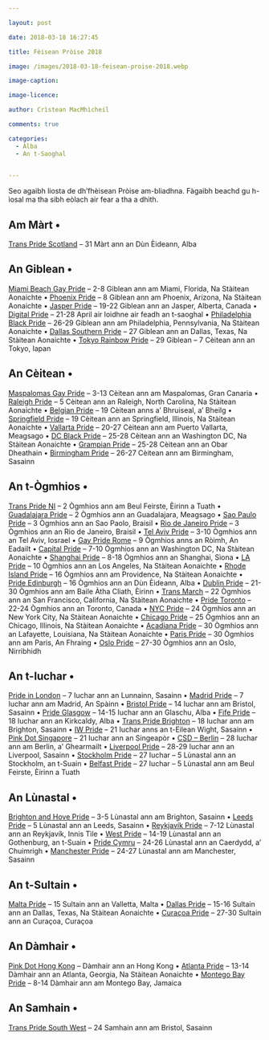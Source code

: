 ```yaml
---

layout: post

date: 2018-03-18 16:27:45

title: Fèisean Pròise 2018

image: /images/2018-03-18-feisean-proise-2018.webp

image-caption:

image-licence:

author: Crìstean MacMhìcheil

comments: true

categories:
  - Alba
  - An t-Saoghal
  

---
```


 Seo agaibh liosta de dh&#8217;fhèisean Pròise am-bliadhna. Fàgaibh beachd gu h-ìosal ma tha sibh eòlach air fear a tha a dhìth.

 <!--more-->

## **Am Màrt** •

[Trans Pride Scotland][1] – 31 Màrt ann an Dùn Èideann, Alba

## **An Giblean** •

[Miami Beach Gay Pride][2] – 2-8 Giblean ann am Miami, Florida, Na Stàitean Aonaichte • [Phoenix Pride][3] – 8 Giblean ann am Phoenix, Arizona, Na Stàitean Aonaichte • [Jasper Pride][4] – 19-22 Giblean ann an Jasper, Alberta, Canada • [Digital Pride][5] – 21-28 April air loidhne air feadh an t-saoghal • [Philadelphia Black Pride][6] – 26-29 Giblean ann am Philadelphia, Pennsylvania, Na Stàitean Aonaichte • [Dallas Southern Pride][7] – 27 Giblean ann an Dallas, Texas, Na Stàitean Aonaichte • [Tokyo Rainbow Pride][8] – 29 Giblean &#8211; 7 Cèitean ann an Tokyo, Iapan

## **An Cèitean** •

[Maspalomas Gay Pride][9] – 3-13 Cèitean ann am Maspalomas, Gran Canaria • [Raleigh Pride][10] – 5 Cèitean ann an Raleigh, North Carolina, Na Stàitean Aonaichte • [Belgian Pride][11] – 19 Cèitean anns a&#8217; Bhruiseal, a&#8217; Bheilg • [Springfield Pride][12] – 19 Cèitean ann an Springfield, Illinois, Na Stàitean Aonaichte • [Vallarta Pride][13] – 20-27 Cèitean ann am Puerto Vallarta, Meagsago • [DC Black Pride][14] – 25-28 Cèitean ann an Washington DC, Na Stàitean Aonaichte • [Grampian Pride][15] – 25-28 Cèitean ann an Obar Dheathain • [Birmingham Pride][16] – 26-27 Cèitean ann am Birmingham, Sasainn

## **An t-Ògmhios** •

[Trans Pride NI][17] – 2 Ògmhios ann am Beul Feirste, Èirinn a Tuath • [Guadalajara Pride][18] – 2 Ògmhios ann an Guadalajara, Meagsago • [Sao Paulo Pride][19] – 3 Ògmhios ann an Sao Paolo, Braisil • [Rio de Janeiro Pride][20] – 3 Ògmhios ann an Rio de Janeiro, Braisil • [Tel Aviv Pride][21] – 3-10 Ògmhios ann an Tel Aviv, Iosrael • [Gay Pride Rome][22] – 9 Ògmhios anns an Ròimh, An Eadailt • [Capital Pride][23] – 7-10 Ògmhios ann an Washington DC, Na Stàitean Aonaichte • [Shanghai Pride][24] – 8-18 Ògmhios ann an Shanghai, Sìona • [LA Pride][25] – 10 Ògmhios ann an Los Angeles, Na Stàitean Aonaichte • [Rhode Island Pride][26] – 16 Ògmhios ann am Providence, Na Stàitean Aonaichte • [Pride Edinburgh][27] – 16 Ògmhios ann an Dùn Èideann, Alba • [Dublin Pride][28] – 21-30 Ògmhios ann am Baile Àtha Cliath, Èirinn • [Trans March][29] – 22 Ògmhios ann an San Francisco, California, Na Stàitean Aonaichte • [Pride Toronto][30] – 22-24 Ògmhios ann an Toronto, Canada • [NYC Pride][31] – 24 Ògmhios ann an New York City, Na Stàitean Aonaichte • [Chicago Pride][32] – 25 Ògmhios ann an Chicago, Illinois, Na Stàitean Aonaichte • [Acadiana Pride][33] – 30 Ògmhios ann an Lafayette, Louisiana, Na Stàitean Aonaichte • [Paris Pride][34] – 30 Ògmhios ann am Paris, An Fhraing • [Oslo Pride][35] – 27-30 Ògmhios ann an Oslo, Nirribhidh

## An t-Iuchar •

[Pride in London][36] – 7 Iuchar ann an Lunnainn, Sasainn • [Madrid Pride][37] – 7 Iuchar ann am Madrid, An Spàinn • [Bristol Pride][38] – 14 Iuchar ann am Bristol, Sasainn • [Pride Glasgow][39] – 14-15 Iuchar ann an Glaschu, Alba • [Fife Pride][40] – 18 Iuchar ann an Kirkcaldy, Alba • [Trans Pride Brighton][41] – 18 Iuchar ann am Brighton, Sasainn • [IW Pride][42] – 21 Iuchar anns an t-Eilean Wight, Sasainn • [Pink Dot Singapore][43] – 21 Iuchar ann an Singeapòr • [CSD – Berlin][44] – 28 Iuchar ann am Berlin, a&#8217; Ghearmailt • [Liverpool Pride][45] – 28-29 Iuchar ann an Liverpool, Sasainn • [Stockholm Pride][46] – 27 Iuchar &#8211; 5 Lùnastal ann an Stockholm, an t-Suain • [Belfast Pride][46] – 27 Iuchar &#8211; 5 Lùnastal ann am Beul Feirste, Èirinn a Tuath

## An Lùnastal •

[Brighton and Hove Pride][47] – 3-5 Lùnastal ann am Brighton, Sasainn • [Leeds Pride][48] – 5 Lùnastal ann an Leeds, Sasainn • [Reykjavík Pride][49] – 7-12 Lùnastal ann an Reykjavík, Innis Tìle • [West Pride][46] – 14-19 Lùnastal ann an Gothenburg, an t-Suain • [Pride Cymru][50] – 24-26 Lùnastal ann an Caerdydd, a&#8217; Chuimrigh • [Manchester Pride][16] – 24-27 Lùnastal ann am Manchester, Sasainn

## **An t-Sultain** •

[Malta Pride][51] – 15 Sultain ann an Valletta, Malta • [Dallas Pride][52] – 15-16 Sultain ann an Dallas, Texas, Na Stàitean Aonaichte • [Curaçoa Pride][53] – 27-30 Sultain ann an Curaçoa, Curaçoa

## An Dàmhair •

[Pink Dot Hong Kong][54] – Dàmhair ann an Hong Kong • [Atlanta Pride][55] – 13-14 Dàmhair ann an Atlanta, Georgia, Na Stàitean Aonaichte • [Montego Bay Pride][56] – 8-14 Dàmhair ann am Montego Bay, Jamaica

## An Samhain •

[Trans Pride South West][57] – 24 Samhain ann am Bristol, Sasainn

 [1]: http://www.transpridescotland.org/
 [2]: http://www.miamibeachgaypride.com/
 [3]: https://phoenixpride.org/
 [4]: http://jasperpride.ca/
 [5]: https://www.gaystarnews.com/digitalpride/
 [6]: http://www.phillyblackpride.org/
 [7]: http://www.dallassouthernpride.com/
 [8]: https://tokyorainbowpride.com/
 [9]: https://www.gaypridemaspalomas.com/
 [10]: https://www.outraleigh.org/
 [11]: https://www.pride.be/
 [12]: http://www.springfieldpride.org/
 [13]: http://vallartapride.com/en/home/
 [14]: http://www.dcblackpride.org/
 [15]: http://www.grampianpride.org/
 [16]: http://www.birminghampride.com/
 [17]: https://transprideni.wordpress.com
 [18]: https://www.facebook.com/guadalajaraprideoficial/
 [19]: http://paradasp.org.br/
 [20]: https://www.facebook.com/ParadaDoOrgulhoLgbtDoRioDeJaneiro/
 [21]: https://www.facebook.com/tlvpride/
 [22]: https://www.romapride.it/
 [23]: http://www.capitalpride.org/
 [24]: http://www.shpride.com/?lang=en
 [25]: https://www.lapride.org/
 [26]: https://www.prideri.org/
 [27]: http://prideedinburgh.org.uk/
 [28]: http://dublinpride.ie
 [29]: http://www.transmarch.org
 [30]: http://www.pridetoronto.com/
 [31]: https://www.nycpride.org/
 [32]: https://www.facebook.com/ChicagoPrideCom/
 [33]: https://www.facebook.com/AcadianaPRIDE/
 [34]: https://www.gaypride.fr/
 [35]: https://www.oslopride.no/
 [36]: https://prideinlondon.org/
 [37]: https://www.gomadridpride.com/madrid-orgullo-2018/
 [38]: http://bristolpride.co.uk/
 [39]: http://www.pride.scot/
 [40]: https://fifepride.wordpress.com
 [41]: https://transpridebrighton.org
 [42]: https://www.iwpride.org/
 [43]: http://www.pinkdot.sg/
 [44]: http://csd-berlin.de/
 [45]: https://www.facebook.com/LiverpoolPride/
 [46]: http://europride2018.com/
 [47]: https://www.brighton-pride.org/
 [48]: http://www.leedspride.com/
 [49]: http://hinsegindagar.is/en/
 [50]: http://www.pridecymru.co.uk/
 [51]: http://www.maltapride.org/
 [52]: https://dallaspride.org/
 [53]: http://www.curacaopride.com/
 [54]: https://www.facebook.com/pinkdothk/
 [55]: http://atlantapride.org/
 [56]: https://www.facebook.com/MoBayPride/
 [57]: http://transpridesw.webs.com
